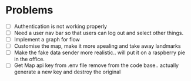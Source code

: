 # Problems
- [ ] Authentication is not working properly
- [ ] Need a user nav bar so that users can log out and select other things.
- [ ] Implement a graph for flow
- [ ] Customise the map, make it more apealing and take away landmarks
- [ ] Make the fake data sender more realistic.. will put it on a raspberry pie in the office.
- [ ] Get Map api key from .env file remove from the code base.. actually generate a new key and destroy the original